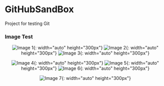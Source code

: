 # GitHubSandBox
Project for testing Git

### Image Test

<div align="center">

![Image 1](Description/Images/sc1.png){: width="auto" height="300px"}
 ![Image 2](Description/Images/sc2.png){: width="auto" height="300px"}
 ![Image 3](Description/Images/sc3.png){: width="auto" height="300px"}

</div>

<div align="center">

![Image 4](Description/Images/sc4.png){: width="auto" height="300px"}
 ![Image 5](Description/Images/sc5.png){: width="auto" height="300px"}
 ![Image 6](Description/Images/sc6.png){: width="auto" height="300px"}

</div>

<div align="center">

![Image 7](Description/Images/sc7.png){: width="auto" height="300px"}

</div>
